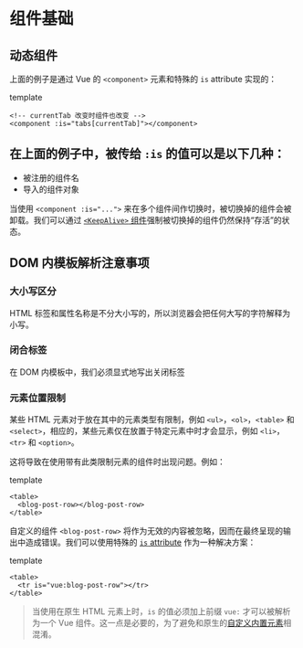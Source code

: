 # 组件基础

## 动态组件



上面的例子是通过 Vue 的 `<component>` 元素和特殊的 `is` attribute 实现的：

template

```
<!-- currentTab 改变时组件也改变 -->
<component :is="tabs[currentTab]"></component>
```

<!-- currentTab 改变时组件也改变 --> <component :is="tabs[currentTab]"></component>

<!-- currentTab 改变时组件也改变 --> <component :is="tabs[currentTab]"></component>

<!-- currentTab 改变时组件也改变 --> <component :is="tabs[currentTab]"></component>

<!-- currentTab 改变时组件也改变 --> <component :is="tabs[currentTab]"></component>

## 在上面的例子中，被传给 `:is` 的值可以是以下几种：

- 被注册的组件名
- 导入的组件对象

当使用 `<component :is="...">` 来在多个组件间作切换时，被切换掉的组件会被卸载。我们可以通过 [`<KeepAlive>` 组件](https://cn.vuejs.org/guide/built-ins/keep-alive.html)强制被切换掉的组件仍然保持“存活”的状态。



## DOM 内模板解析注意事项

### 大小写区分

HTML 标签和属性名称是不分大小写的，所以浏览器会把任何大写的字符解释为小写。

### 闭合标签

在 DOM 内模板中，我们必须显式地写出关闭标签

### 元素位置限制

某些 HTML 元素对于放在其中的元素类型有限制，例如 `<ul>`，`<ol>`，`<table>` 和 `<select>`，相应的，某些元素仅在放置于特定元素中时才会显示，例如 `<li>`，`<tr>` 和 `<option>`。

这将导致在使用带有此类限制元素的组件时出现问题。例如：

template

```
<table>
  <blog-post-row></blog-post-row>
</table>
```

自定义的组件 `<blog-post-row>` 将作为无效的内容被忽略，因而在最终呈现的输出中造成错误。我们可以使用特殊的 [`is` attribute](https://cn.vuejs.org/api/built-in-special-attributes.html#is) 作为一种解决方案：

template

```
<table>
  <tr is="vue:blog-post-row"></tr>
</table>
```

> 当使用在原生 HTML 元素上时，`is` 的值必须加上前缀 `vue:` 才可以被解析为一个 Vue 组件。这一点是必要的，为了避免和原生的[自定义内置元素](https://html.spec.whatwg.org/multipage/custom-elements.html#custom-elements-customized-builtin-example)相混淆。
